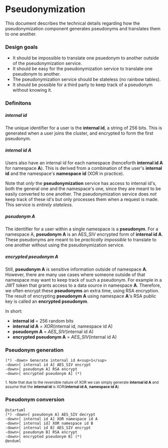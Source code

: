# Pseudonymization

This document describes the technical details regarding how the pseudonymization component generates pseudonyms and translates them to one another.

### Design goals
- It should be impossible to translate one psuedonym to another outside of the pseudonymization service.
- It should be easy for the pseudonymization service to translate one pseudonym to another.
- The pseudonymization service should be stateless (no rainbow tables).
- It should be possible for a third party to keep track of a pseudonym without knowing it.


### Definitons

##### internal id
The unique identifier for a user is the **internal id**, a string of 256 bits. This is generated when a user joins the cluster, and encrypted to form the first pseudonym.

##### internal id A
Users also have an internal id for each namespace (henceforth **internal id A** for namespace **A**). This is derived from a combination of the user's **internal id** and the namespace's **namespace id** (XOR in practice).

Note that *only* the __pseudonymization__ service has access to internal id's, both the general one and the namespace's one, since they are meant to be easily converted to one another. The pseudonymization service does _not_ keep track of these id's but only processes them when a request is made. This service is _entirely stateless_.

##### pseudonym A
The identifier for a user within a single namespace is a **pseudonym**. For a namespace A, **pseudonym A** is an AES_SIV encrypted form of **internal id A**. These pseudonyms are meant to be _practically impossible_ to translate to one another without using the pseudonymization service.

##### encrypted pseudonym A
Still, **pseudonym A** is sensitive information outside of namespace **A**. However, there are many use cases where someone outside of that namespace may want to keep track of such a pseudonym. For example in a JWT token that grants access to a data source in namespace **A**. Therefore, we often encrypt these **pseudonyms** an extra time, using RSA encryption. The result of encrypting **pseudonym A** using namespace **A**'s RSA public key is called an **encrypted pseudonym**.

In short:

- **internal id** = 256 random bits
- **internal id A** = _XOR_(internal id, namespace id A)
- **pseudonym A** = _AES\_SIV_(internal id A)
- **encrypted pseudonym A** = _AES\_SIV_(internal id A)

### Pseudonym generation
```plantuml
(*) -down> Generate internal id A<sup>1</sup>
-down>[ internal id A] AES_SIV encrypt
-down>[ pseudonym A] RSA encrypt
-down>[ encrypted pseudonym A] (*)
```

<sup>1. Note that due to the reversible nature of XOR we can simply generate **internal id A** and assume that the **internal id** is XOR(**internal id A**, **namespace id A**)</sup>

### Pseudonym conversion
```plantuml
@startuml
(*) -down>[ pseudonym A] AES_SIV decrypt
-down>[ internal id A] XOR namespace id A
-down>[ internal id] XOR namespace id B
-down>[ internal id B] AES_SIV encrypt
-down>[ pseudonym B] RSA encrypt
-down>[ encrypted pseudonym B] (*)
@enduml
```

